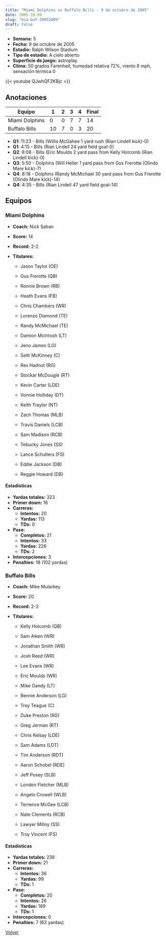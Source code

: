 ```yaml
---
title: "Miami Dolphins vs Buffalo Bills - 9 de octubre de 2005"
date: 2005-10-09
slug: "mia-buf-20051009"
draft: false
---
```


- **Semana:** 5
- **Fecha:** 9 de octubre de 2005
- **Estadio:** Ralph Wilson Stadium
- **Tipo de estadio:** A cielo abierto
- **Superficie de juego:** astroplay
- **Clima:** 50 grados Farenheit, humedad relativa 72%, viento 8 mph, sensación térmica 0


{{< youtube QJwhQF2KBjc >}}


## Anotaciones
| Equipo | 1 | 2 | 3 | 4 | Final |
|--------|---|---|---|---|-------|
| Miami Dolphins  | 0 | 0 | 7 | 7  | 14 |
| Buffalo Bills  | 10 | 7 | 0 | 3  | 20 |
- **Q1**: 11:23 - Bills (Willis McGahee 1 yard rush (Rian Lindell kick)-0)
- **Q1**: 4:15 - Bills (Rian Lindell 24 yard field goal-0)
- **Q2**: 8:08 - Bills (Eric Moulds 2 yard pass from Kelly Holcomb (Rian Lindell kick)-0)
- **Q3**: 5:50 - Dolphins (Will Heller 1 yard pass from Gus Frerotte (Olindo Mare kick)-7)
- **Q4**: 8:18 - Dolphins (Randy McMichael 30 yard pass from Gus Frerotte (Olindo Mare kick)-14)
- **Q4**: 4:35 - Bills (Rian Lindell 47 yard field goal-14)


## Equipos


### Miami Dolphins
* **Coach:** Nick Saban
* **Score:** 14
* **Record:** 2-2
* **Titulares:** 

  * Jason Taylor (OE) 

  * Gus Frerotte (QB) 

  * Ronnie Brown (RB) 

  * Heath Evans (FB) 

  * Chris Chambers (WR) 

  * Lorenzo Diamond (TE) 

  * Randy McMichael (TE) 

  * Damion McIntosh (LT) 

  * Jeno James (LG) 

  * Seth McKinney (C) 

  * Rex Hadnot (RG) 

  * Stockar McDougle (RT) 

  * Kevin Carter (LDE) 

  * Vonnie Holliday (DT) 

  * Keith Traylor (NT) 

  * Zach Thomas (MLB) 

  * Travis Daniels (LCB) 

  * Sam Madison (RCB) 

  * Tebucky Jones (SS) 

  * Lance Schulters (FS) 

  * Eddie Jackson (DB) 

  * Reggie Howard (DB) 

#### Estadísticas
* **Yardas totales:** 323
* **Primer down:** 16
* **Carreras:**
  * **Intentos:** 20
  * **Yardas:** 113
  * **TDs:** 0
* **Pase:**
  * **Completos:** 21
  * **Intentos:** 33
  * **Yardas:** 226
  * **TDs:** 2
* **Intercepciones:** 3
* **Penalties:** 18 (102 yardas)

### Buffalo Bills
* **Coach:** Mike Mularkey
* **Score:** 20
* **Record:** 2-3
* **Titulares:** 

  * Kelly Holcomb (QB) 

  * Sam Aiken (WR) 

  * Jonathan Smith (WR) 

  * Josh Reed (WR) 

  * Lee Evans (WR) 

  * Eric Moulds (WR) 

  * Mike Gandy (LT) 

  * Bennie Anderson (LG) 

  * Trey Teague (C) 

  * Duke Preston (RG) 

  * Greg Jerman (RT) 

  * Chris Kelsay (LDE) 

  * Sam Adams (LDT) 

  * Tim Anderson (RDT) 

  * Aaron Schobel (RDE) 

  * Jeff Posey (SLB) 

  * London Fletcher (MLB) 

  * Angelo Crowell (WLB) 

  * Terrence McGee (LCB) 

  * Nate Clements (RCB) 

  * Lawyer Milloy (SS) 

  * Troy Vincent (FS) 

#### Estadísticas
* **Yardas totales:** 236
* **Primer down:** 21
* **Carreras:**
  * **Intentos:** 36
  * **Yardas:** 99
  * **TDs:** 1
* **Pase:**
  * **Completos:** 20
  * **Intentos:** 26
  * **Yardas:** 169
  * **TDs:** 1
* **Intercepciones:** 0
* **Penalties:** 7 (63 yardas)


[Volver](/historia/2005)
